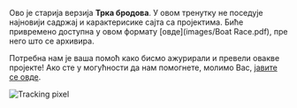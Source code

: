 Ово је старија верзија **Трка бродова**. У овом тренутку не поседује најновији садржај и карактерисике сајта са пројектима. Биће привремено доступна у овом формату [овде](images/Boat Race.pdf), пре него што се архивира.

Потребна нам је ваша помоћ како бисмо ажурирали и превели овакве пројекте! Ако сте у могућности да нам помогнете, молимо Вас, [јавите се овде](https://rpf.io/translators).

![Tracking pixel](https://code.org/api/hour/begin_codeclub_boatrace.png)
